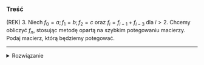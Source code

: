 ### Treść
(REK)
3. Niech $f_0=a;f_1=b;f_2=c$ oraz $f_i=f_{i-1}+f_{i-3}$ dla $i \gt 2$. Chcemy obliczyć $f_n$, stosując metodę opartą na szybkim potegowaniu macierzy. Podaj macierz, którą będziemy potegować.

------
<details><summary>Rozwiązanie</summary>
<p>


